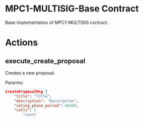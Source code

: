# MPC1-MULTISIG-Base Contract

Base implementation of MPC1-MULTISIG contract.

# Actions

## execute_create_proposal

Creates a new proposal.

Pararms:

```json
CreateProposalMsg {
    "title": "Title",
    "description": "Decsription",
    "voting_phase_period": 86400,
    "calls": [
        "contr